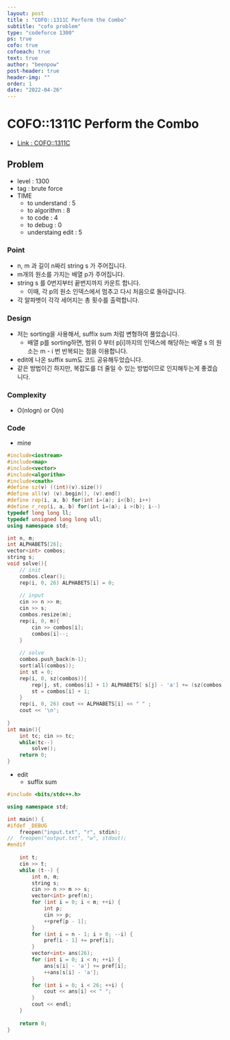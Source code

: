 ```yaml
---
layout: post
title : "COFO::1311C Perform the Combo"
subtitle: "cofo problem"
type: "codeforce 1300"
ps: true
cofo: true
cofoeach: true
text: true
author: "beenpow"
post-header: true
header-img: ""
order: 1
date: "2022-04-26"
---
```

# COFO::1311C Perform the Combo
- [Link : COFO::1311C](https://codeforces.com/problemset/problem/1311/C)


## Problem 

- level : 1300
- tag : brute force
- TIME
  - to understand    : 5
  - to algorithm     : 8
  - to code          : 4
  - to debug         : 0
  - understaing edit : 5

### Point
- n, m 과 길이 n짜리 string s 가 주어집니다.
- m개의 원소를 가지는 배열 p가 주어집니다.
- string s 를 0번지부터 끝번지까지 카운트 합니다.
  - 이때, 각 p의 원소 인덱스에서 멈추고 다시 처음으로 돌아갑니다.
- 각 알파벳이 각각 세어지는 총 횟수를 출력합니다.

### Design
- 저는 sorting을 사용해서, suffix sum 처럼 변형하여 풀었습니다.
  - 배열 p를 sorting하면, 범위 0 부터 p[i]까지의 인덱스에 해당하는 배열 s 의 원소는 m - i 번 반복되는 점을 이용합니다.
- edit에 나온 suffix sum도 코드 공유해두었습니다.
- 같은 방법이긴 하지만, 복잡도를 더 줄일 수 있는 방법이므로 인지해두는게 좋겠습니다.

### Complexity
- O(nlogn) or O(n)

### Code

- mine

```cpp
#include<iostream>
#include<map>
#include<vector>
#include<algorithm>
#include<cmath>
#define sz(v) ((int)(v).size())
#define all(v) (v).begin(), (v).end()
#define rep(i, a, b) for(int i=(a); i<(b); i++)
#define r_rep(i, a, b) for(int i=(a); i >(b); i--)
typedef long long ll;
typedef unsigned long long ull;
using namespace std;

int n, m;
int ALPHABETS[26];
vector<int> combos;
string s;
void solve(){
    // init
    combos.clear();
    rep(i, 0, 26) ALPHABETS[i] = 0;
    
    // input
    cin >> n >> m;
    cin >> s;
    combos.resize(m);
    rep(i, 0, m){
        cin >> combos[i];
        combos[i]--;
    }
    
    // solve
    combos.push_back(n-1);
    sort(all(combos));
    int st = 0;
    rep(i, 0, sz(combos)){
        rep(j, st, combos[i] + 1) ALPHABETS[ s[j] - 'a'] += (sz(combos) - i);
        st = combos[i] + 1;
    }
    rep(i, 0, 26) cout << ALPHABETS[i] << " " ;
    cout << '\n';
    
}
int main(){
    int tc; cin >> tc;
    while(tc--)
        solve();
    return 0;
}
```

- edit
  - suffix sum

```cpp
#include <bits/stdc++.h>

using namespace std;

int main() {
#ifdef _DEBUG
	freopen("input.txt", "r", stdin);
//	freopen("output.txt", "w", stdout);
#endif
	
	int t;
	cin >> t;
	while (t--) {
		int n, m;
		string s;
		cin >> n >> m >> s;
		vector<int> pref(n);
		for (int i = 0; i < m; ++i) {
			int p;
			cin >> p;
			++pref[p - 1];
		}
		for (int i = n - 1; i > 0; --i) {
			pref[i - 1] += pref[i];
		}
		vector<int> ans(26);
		for (int i = 0; i < n; ++i) {
			ans[s[i] - 'a'] += pref[i];
			++ans[s[i] - 'a'];
		}
		for (int i = 0; i < 26; ++i) {
			cout << ans[i] << " ";
		}
		cout << endl;
	}
	
	return 0;
}
```
